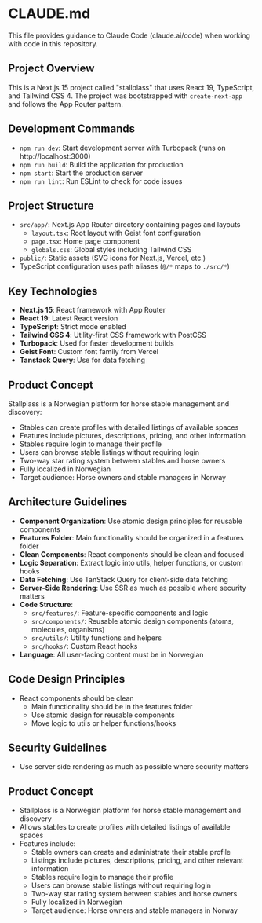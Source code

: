 # CLAUDE.md

This file provides guidance to Claude Code (claude.ai/code) when working with code in this repository.

## Project Overview

This is a Next.js 15 project called "stallplass" that uses React 19, TypeScript, and Tailwind CSS 4. The project was bootstrapped with `create-next-app` and follows the App Router pattern.

## Development Commands

- `npm run dev`: Start development server with Turbopack (runs on http://localhost:3000)
- `npm run build`: Build the application for production
- `npm start`: Start the production server
- `npm run lint`: Run ESLint to check for code issues

## Project Structure

- `src/app/`: Next.js App Router directory containing pages and layouts
  - `layout.tsx`: Root layout with Geist font configuration
  - `page.tsx`: Home page component
  - `globals.css`: Global styles including Tailwind CSS
- `public/`: Static assets (SVG icons for Next.js, Vercel, etc.)
- TypeScript configuration uses path aliases (`@/*` maps to `./src/*`)

## Key Technologies

- **Next.js 15**: React framework with App Router
- **React 19**: Latest React version
- **TypeScript**: Strict mode enabled
- **Tailwind CSS 4**: Utility-first CSS framework with PostCSS
- **Turbopack**: Used for faster development builds
- **Geist Font**: Custom font family from Vercel
- **Tanstack Query**: Use for data fetching

## Product Concept

Stallplass is a Norwegian platform for horse stable management and discovery:
- Stables can create profiles with detailed listings of available spaces
- Features include pictures, descriptions, pricing, and other information
- Stables require login to manage their profile
- Users can browse stable listings without requiring login
- Two-way star rating system between stables and horse owners
- Fully localized in Norwegian
- Target audience: Horse owners and stable managers in Norway

## Architecture Guidelines

- **Component Organization**: Use atomic design principles for reusable components
- **Features Folder**: Main functionality should be organized in a features folder
- **Clean Components**: React components should be clean and focused
- **Logic Separation**: Extract logic into utils, helper functions, or custom hooks
- **Data Fetching**: Use TanStack Query for client-side data fetching
- **Server-Side Rendering**: Use SSR as much as possible where security matters
- **Code Structure**: 
  - `src/features/`: Feature-specific components and logic
  - `src/components/`: Reusable atomic design components (atoms, molecules, organisms)
  - `src/utils/`: Utility functions and helpers
  - `src/hooks/`: Custom React hooks
- **Language**: All user-facing content must be in Norwegian

## Code Design Principles

- React components should be clean
  - Main functionality should be in the features folder
  - Use atomic design for reusable components
  - Move logic to utils or helper functions/hooks

## Security Guidelines

- Use server side rendering as much as possible where security matters

## Product Concept

- Stallplass is a Norwegian platform for horse stable management and discovery
- Allows stables to create profiles with detailed listings of available spaces
- Features include:
  - Stable owners can create and administrate their stable profile
  - Listings include pictures, descriptions, pricing, and other relevant information
  - Stables require login to manage their profile
  - Users can browse stable listings without requiring login
  - Two-way star rating system between stables and horse owners
  - Fully localized in Norwegian
  - Target audience: Horse owners and stable managers in Norway